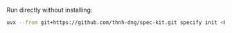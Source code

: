 Run directly without installing:

```bash
uvx --from git+https://github.com/thnh-dng/spec-kit.git specify init <PROJECT_NAME>
```